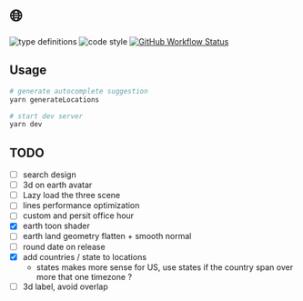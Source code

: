 # 🌐

![type definitions](https://img.shields.io/npm/types/typescript?style=flat-square)
![code style](https://img.shields.io/badge/code_style-prettier-ff69b4.svg?style=flat-square)
[![GitHub Workflow Status](https://img.shields.io/github/workflow/status/platane/my-scattered-team/test?label=test&style=flat-square)](https://github.com/Platane/my-scattered-team/actions/workflows/main.yml)

## Usage

```sh
# generate autocomplete suggestion
yarn generateLocations

# start dev server
yarn dev
```

## TODO

- [ ] search design
- [ ] 3d on earth avatar
- [ ] Lazy load the three scene
- [ ] lines performance optimization
- [ ] custom and persit office hour
- [x] earth toon shader
- [ ] earth land geometry flatten + smooth normal
- [ ] round date on release 
- [x] add countries / state to locations
  - states makes more sense for US, use states if the country span over more that one timezone ?
- [ ] 3d label, avoid overlap
